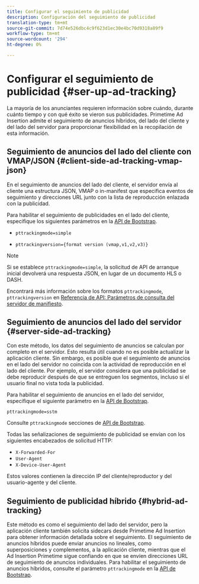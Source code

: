 ```yaml
---
title: Configurar el seguimiento de publicidad
description: Configuración del seguimiento de publicidad
translation-type: tm+mt
source-git-commit: 7d74e526dbc4c9f623d1ec30e4bc70d9318a89f9
workflow-type: tm+mt
source-wordcount: '294'
ht-degree: 0%

---
```



# Configurar el seguimiento de publicidad {#ser-up-ad-tracking}

La mayoría de los anunciantes requieren información sobre cuándo, durante cuánto tiempo y con qué éxito se vieron sus publicidades. Primetime Ad Insertion admite el seguimiento de anuncios híbridos, del lado del cliente y del lado del servidor para proporcionar flexibilidad en la recopilación de esta información.

## Seguimiento de anuncios del lado del cliente con VMAP/JSON {#client-side-ad-tracking-vmap-json}

En el seguimiento de anuncios del lado del cliente, el servidor envía al cliente una estructura JSON, VMAP o in-manifest que especifica eventos de seguimiento y direcciones URL junto con la lista de reproducción enlazada con la publicidad.

Para habilitar el seguimiento de publicidades en el lado del cliente, especifique los siguientes parámetros en la [API de Bootstrap](/help/dynamic-ad-insertion/msapi-topics/ms-getting-started/ms-api-query-params.md).

* `pttrackingmode=simple`

* `pttrackingversion={format version (vmap,v1,v2,v3)}`

>[!NOTE]
>
>Si se establece `pttrackingmode=simple`, la solicitud de API de arranque inicial devolverá una respuesta JSON, en lugar de un documento HLS o DASH.

Encontrará más información sobre los formatos `pttrackingmode`, `pttrackingversion` en [Referencia de API: Parámetros de consulta del servidor de manifiesto](/help/dynamic-ad-insertion/msapi-topics/ms-getting-started/ms-api-query-params.md).

## Seguimiento de anuncios del lado del servidor {#server-side-ad-tracking}

Con este método, los datos del seguimiento de anuncios se calculan por completo en el servidor. Esto resulta útil cuando no es posible actualizar la aplicación cliente. Sin embargo, es posible que el seguimiento de anuncios en el lado del servidor no coincida con la actividad de reproducción en el lado del cliente. Por ejemplo, el servidor considera que una publicidad se debe reproducir después de que se entreguen los segmentos, incluso si el usuario final no vista toda la publicidad.

Para habilitar el seguimiento de anuncios en el lado del servidor, especifique el siguiente parámetro en la [API de Bootstrap](/help/dynamic-ad-insertion/msapi-topics/ms-getting-started/ms-api-query-params.md).

`pttrackingmode=sstm`

Consulte `pttrackingmode` secciones de [API de Bootstrap](/help/dynamic-ad-insertion/msapi-topics/ms-getting-started/ms-api-query-params.md).

Todas las señalizaciones de seguimiento de publicidad se envían con los siguientes encabezados de solicitud HTTP:

* `X-Forwarded-For`
* `User-Agent`
* `X-Device-User-Agent`

Estos valores contienen la dirección IP del cliente/reproductor y del usuario-agente y del cliente.

## Seguimiento de publicidad híbrido {#hybrid-ad-tracking}

Este método es como el seguimiento del lado del servidor, pero la aplicación cliente también solicita sidecars desde Primetime Ad Insertion para obtener información detallada sobre el seguimiento. El seguimiento de anuncios híbridos puede enviar anuncios no lineales, como superposiciones y complementos, a la aplicación cliente, mientras que el Ad Insertion Primetime sigue confiando en que se envíen direcciones URL de seguimiento de anuncios individuales.
Para habilitar el seguimiento de anuncios híbridos, consulte el parámetro `pttrackingmode` en la [API de Bootstrap](/help/dynamic-ad-insertion/msapi-topics/ms-getting-started/ms-api-query-params.md).
